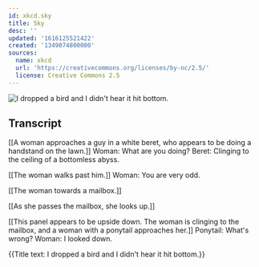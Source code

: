 ```yaml
---
id: xkcd.sky
title: Sky
desc: ''
updated: '1616125521422'
created: '1349074800000'
sources:
  name: xkcd
  url: 'https://creativecommons.org/licenses/by-nc/2.5/'
  license: Creative Commons 2.5
---
```

![I dropped a bird and I didn't hear it hit bottom.](https://imgs.xkcd.com/comics/sky.png)

## Transcript
[[A woman approaches a guy in a white beret, who appears to be doing a handstand on the lawn.]]
Woman: What are you doing?
Beret: Clinging to the ceiling of a bottomless abyss.

[[The woman walks past him.]]
Woman: You are very odd.

[[The woman towards a mailbox.]]

[[As she passes the mailbox, she looks up.]]

[[This panel appears to be upside down. The woman is clinging to the mailbox, and a woman with a ponytail approaches her.]]
Ponytail: What's wrong?
Woman: I looked down.

{{Title text: I dropped a bird and I didn't hear it hit bottom.}}
